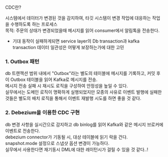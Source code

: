CDC란?  

시스템에서 데이터가 변경된 것을 감지하여, 타깃 시스템이 변경 작업에 대응하는 작업을 수행하도록 하는 프로세스  
목적: 주문의 상태가 변경되었을때 메시지를 읽어 consumer에서 알림톡을 전송한다.  
- 기대 동작이 실패하게되면 service layer의 Db transaction과 kafka transaction 데이터 일관성은 어떻게 보장하는가에 대한 고민


### 1. Outbox 패턴  
db 트랜잭션 범위 내에서 "Outbox"라는 별도의 테이블에 메시지를 기록하고, 커밋 후 이 Outbox 테이블을 읽어 Kafka로 메시지를 전송.  
메시지 전송 실패 시 재시도 로직을 구성하여 안정성을 높일 수 있다.  
실무에서는 도메인 로직이 명확하게 실행되었지만 모종의 사유로 이벤트 발행에 실패한 것들은 별도의 배치 로직을 통해서 이벤트 재발행 시도를 하면 좋을 것 같다.  

### 2. Debezium을 이용한 CDC 구현  
db 변경 사항을 실시간으로 감지하고 db binlog를 읽어 Kafka와 같은 메시지 브로커에 이벤트로 전송한다.  
debezium connector가 기동될 시, 대상 테이블에 읽기 락을 건다.  
snapshot.mode 설정으로 스냅샷 옵션 변경이 가능하다.  
실무에서 사용한다면 재기동시 DML에 대한 레이턴시가 걸릴 수 있을 것 같다..! 
